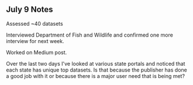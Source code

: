 ## July 9 Notes

Assessed ~40 datasets

Interviewed Department of Fish and Wildlife and confirmed one more interview for next week.

Worked on Medium post.

Over the last two days I've looked at various state portals and noticed that each state has unique top datasets.  Is that because the publisher has done a good job with it or because there is a major user need that is being met?

